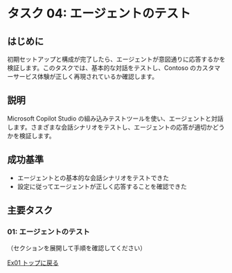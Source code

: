 # タスク 04: エージェントのテスト

## はじめに
初期セットアップと構成が完了したら、エージェントが意図通りに応答するかを検証します。このタスクでは、基本的な対話をテストし、Contoso のカスタマーサービス体験が正しく再現されているか確認します。

## 説明
Microsoft Copilot Studio の組み込みテストツールを使い、エージェントと対話します。さまざまな会話シナリオをテストし、エージェントの応答が適切かどうかを検証します。

## 成功基準
- エージェントとの基本的な会話シナリオをテストできた
- 設定に従ってエージェントが正しく応答することを確認できた

## 主要タスク

### 01: エージェントのテスト
（セクションを展開して手順を確認してください）

[Ex01 トップに戻る](../Ex01.ja.md)
